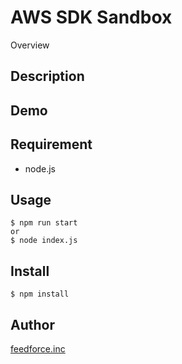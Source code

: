 AWS SDK Sandbox
====

Overview

## Description

## Demo

## Requirement

- node.js

## Usage

```
$ npm run start
or
$ node index.js
```

## Install

```
$ npm install
```

## Author

[feedforce.inc](https://github.com/feedforce)
